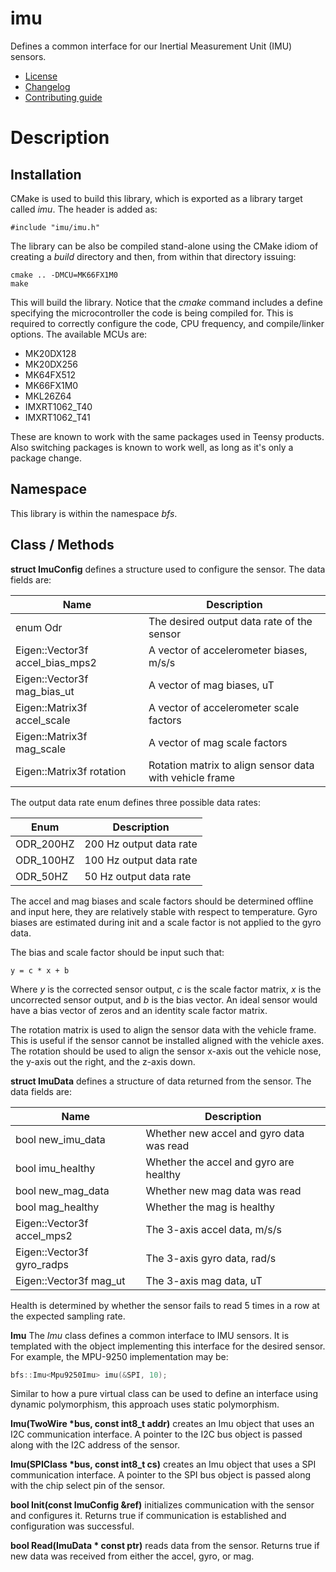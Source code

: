 # imu
Defines a common interface for our Inertial Measurement Unit (IMU) sensors.
   * [License](LICENSE.md)
   * [Changelog](CHANGELOG.md)
   * [Contributing guide](CONTRIBUTING.md)

# Description

## Installation
CMake is used to build this library, which is exported as a library target called *imu*. The header is added as:

```
#include "imu/imu.h"
```

The library can be also be compiled stand-alone using the CMake idiom of creating a *build* directory and then, from within that directory issuing:

```
cmake .. -DMCU=MK66FX1M0
make
```

This will build the library. Notice that the *cmake* command includes a define specifying the microcontroller the code is being compiled for. This is required to correctly configure the code, CPU frequency, and compile/linker options. The available MCUs are:
   * MK20DX128
   * MK20DX256
   * MK64FX512
   * MK66FX1M0
   * MKL26Z64
   * IMXRT1062_T40
   * IMXRT1062_T41

These are known to work with the same packages used in Teensy products. Also switching packages is known to work well, as long as it's only a package change.

## Namespace
This library is within the namespace *bfs*.

## Class / Methods

**struct ImuConfig** defines a structure used to configure the sensor. The data fields are:

| Name | Description |
| --- | --- |
| enum Odr | The desired output data rate of the sensor |
| Eigen::Vector3f accel_bias_mps2 | A vector of accelerometer biases, m/s/s |
| Eigen::Vector3f mag_bias_ut | A vector of mag biases, uT |
| Eigen::Matrix3f accel_scale | A vector of accelerometer scale factors |
| Eigen::Matrix3f mag_scale | A vector of mag scale factors |
| Eigen::Matrix3f rotation | Rotation matrix to align sensor data with vehicle frame |

The output data rate enum defines three possible data rates:

| Enum | Description |
| --- | --- |
| ODR_200HZ | 200 Hz output data rate |
| ODR_100HZ | 100 Hz output data rate |
| ODR_50HZ | 50 Hz output data rate |

The accel and mag biases and scale factors should be determined offline and input here, they are relatively stable with respect to temperature. Gyro biases are estimated during init and a scale factor is not applied to the gyro data.

The bias and scale factor should be input such that:

```
y = c * x + b
```

Where *y* is the corrected sensor output, *c* is the scale factor matrix, *x* is the uncorrected sensor output, and *b* is the bias vector. An ideal sensor would have a bias vector of zeros and an identity scale factor matrix. 

The rotation matrix is used to align the sensor data with the vehicle frame. This is useful if the sensor cannot be installed aligned with the vehicle axes. The rotation should be used to align the sensor x-axis out the vehicle nose, the y-axis out the right, and the z-axis down.

**struct ImuData** defines a structure of data returned from the sensor. The data fields are:

| Name | Description |
| --- | --- |
| bool new_imu_data | Whether new accel and gyro data was read |
| bool imu_healthy | Whether the accel and gyro are healthy |
| bool new_mag_data | Whether new mag data was read |
| bool mag_healthy | Whether the mag is healthy |
| Eigen::Vector3f accel_mps2 | The 3-axis accel data, m/s/s |
| Eigen::Vector3f gyro_radps | The 3-axis gyro data, rad/s |
| Eigen::Vector3f mag_ut | The 3-axis mag data, uT |

Health is determined by whether the sensor fails to read 5 times in a row at the expected sampling rate.

**Imu** The *Imu* class defines a common interface to IMU sensors. It is templated with the object implementing this interface for the desired sensor. For example, the MPU-9250 implementation may be:

```C++
bfs::Imu<Mpu9250Imu> imu(&SPI, 10);
```

Similar to how a pure virtual class can be used to define an interface using dynamic polymorphism, this approach uses static polymorphism.

**Imu(TwoWire &ast;bus, const int8_t addr)** creates an Imu object that uses an I2C communication interface. A pointer to the I2C bus object is passed along with the I2C address of the sensor.

**Imu(SPIClass &ast;bus, const int8_t cs)** creates an Imu object that uses a SPI communication interface. A pointer to the SPI bus object is passed along with the chip select pin of the sensor.

**bool Init(const ImuConfig &ref)** initializes communication with the sensor and configures it. Returns true if communication is established and configuration was successful.

**bool Read(ImuData &ast; const ptr)** reads data from the sensor. Returns true if new data was received from either the accel, gyro, or mag.
